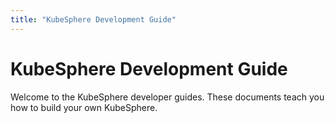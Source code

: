 ```yaml
---
title: "KubeSphere Development Guide"
---
```


# KubeSphere Development Guide

Welcome to the KubeSphere developer guides. These documents teach you how to build your own KubeSphere.
